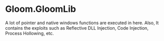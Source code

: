 # Gloom.GloomLib
A lot of pointer and native windows functions are executed in here.
Also, It contains the exploits such as Reflective DLL Injection, Code Injection, Process Hollowing, etc.
